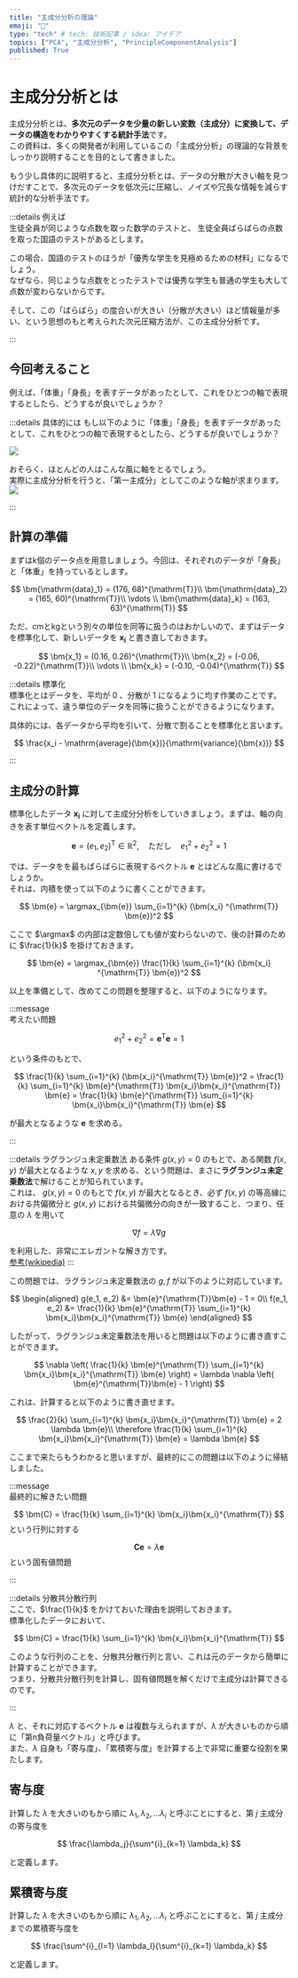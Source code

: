```yaml
---
title: "主成分分析の理論"
emoji: "🦔"
type: "tech" # tech: 技術記事 / idea: アイデア
topics: ["PCA", "主成分分析", "PrincipleComponentAnalysis"]
published: True
---
```

# 主成分分析とは
主成分分析とは、**多次元のデータを少量の新しい変数（主成分）に変換して、データの構造をわかりやすくする統計手法**です。  
この資料は、多くの開発者が利用しているこの「主成分分析」の理論的な背景をしっかり説明することを目的として書きました。

もう少し具体的に説明すると、主成分分析とは、データの分散が大きい軸を見つけだすことで、多次元のデータを低次元に圧縮し、ノイズや冗長な情報を減らす統計的な分析手法です。  

:::details 例えば  
生徒全員が同じような点数を取った数学のテストと、
生徒全員ばらばらの点数を取った国語のテストがあるとします。

この場合、国語のテストのほうが「優秀な学生を見極めるための材料」になるでしょう。  
なぜなら、同じような点数をとったテストでは優秀な学生も普通の学生も大して点数が変わらないからです。

そして、この「ばらばら」の度合いが大きい（分散が大きい）ほど情報量が多い、という思想のもと考えられた次元圧縮方法が、この主成分分析です。

:::

## 今回考えること
例えば、「体重」「身長」を表すデータがあったとして、これをひとつの軸で表現するとしたら、どうするが良いでしょうか？  

:::details 具体的には
もし以下のように「体重」「身長」を表すデータがあったとして、これをひとつの軸で表現するとしたら、どうするが良いでしょうか？

![](https://storage.googleapis.com/zenn-user-upload/51115872d964-20250807.png)

おそらく、ほとんどの人はこんな風に軸をとるでしょう。  
実際に主成分分析を行うと、「第一主成分」としてこのような軸が求まります。
![](https://storage.googleapis.com/zenn-user-upload/bde6ea1ede6f-20250807.png)


:::

## 計算の準備
まずはk個のデータ点を用意しましょう。今回は、それぞれのデータが「身長」と「体重」を持っているとします。

$$
\bm{\mathrm{data}_1} = (176, 68)^{\mathrm{T}}\\
\bm{\mathrm{data}_2} = (165, 60)^{\mathrm{T}}\\
\vdots \\
\bm{\mathrm{data}_k} = (163, 63)^{\mathrm{T}}
$$

ただ、cmとkgという別々の単位を同等に扱うのはおかしいので、まずはデータを標準化して、新しいデータを $\bm{x_i}$ と書き直しておきます。

$$
\bm{x_1} = (0.16, 0.26)^{\mathrm{T}}\\
\bm{x_2} = (-0.06, -0.22)^{\mathrm{T}}\\
\vdots \\
\bm{x_k} = (-0.10, -0.04)^{\mathrm{T}}
$$

:::details 標準化  
標準化とはデータを、平均が $0$ 、分散が $1$ になるように均す作業のことです。  
これによって、違う単位のデータを同等に扱うことができるようになります。

具体的には、各データから平均を引いて、分散で割ることを標準化と言います。

$$
\frac{x_i - \mathrm{average}(\bm{x})}{\mathrm{variance}(\bm{x})}
$$

:::

## 主成分の計算
標準化したデータ $\bm{x_i}$ に対して主成分分析をしていきましょう。まずは、軸の向きを表す単位ベクトルを定義します。

$$
\bm{e} = (e_1, e_2)^{\mathrm{T}} \in \mathbb{R}^2, \quad \text{ただし} \quad e_1^2 + e_2^2 = 1
$$

では、データをを最もばらばらに表現するベクトル $\mathbf{e}$ とはどんな風に書けるでしょうか。  
それは、内積を使って以下のように書くことができます。

$$
\bm{e} = \argmax_{\bm{e}} \sum_{i=1}^{k} (\bm{x_i} ^{\mathrm{T}} \bm{e})^2
$$

ここで $\argmax$ の内部は定数倍しても値が変わらないので、後の計算のために $\frac{1}{k}$ を掛けておきます。

$$
\bm{e} = \argmax_{\bm{e}} \frac{1}{k} \sum_{i=1}^{k} (\bm{x_i} ^{\mathrm{T}} \bm{e})^2
$$

以上を準備として、改めてこの問題を整理すると、以下のようになります。

:::message  
考えたい問題

$$
e_1^2 + e_2^2 = \bm{e}^{\mathrm{T}}\bm{e} = 1
$$

という条件のもとで、

$$
\frac{1}{k} \sum_{i=1}^{k} (\bm{x_i}^{\mathrm{T}} \bm{e})^2 = \frac{1}{k} \sum_{i=1}^{k} \bm{e}^{\mathrm{T}} \bm{x_i}\bm{x_i}^{\mathrm{T}} \bm{e} = \frac{1}{k} \bm{e}^{\mathrm{T}} \sum_{i=1}^{k} \bm{x_i}\bm{x_i}^{\mathrm{T}} \bm{e}
$$

が最大となるような $\bm{e}$ を求める。

:::

:::details ラグランジュ未定乗数法
ある条件 $g(x, y)=0$ のもとで、ある関数 $f(x, y)$ が最大となるような $x, y$ を求める、という問題は、まさに**ラグランジュ未定乗数法**で解けることが知られています。  
これは、 $g(x, y)=0$ のもとで $f(x, y)$ が最大となるとき、必ず $f(x,y)$ の等高線における共偏微分と $g(x,y)$ における共偏微分の向きが一致すること、つまり、任意の $\lambda$ を用いて

$$
\nabla f = \lambda \nabla g
$$

を利用した、非常にエレガントな解き方です。  
[参考(wikipedia)](https://ja.wikipedia.org/wiki/%E3%83%A9%E3%82%B0%E3%83%A9%E3%83%B3%E3%82%B8%E3%83%A5%E3%81%AE%E6%9C%AA%E5%AE%9A%E4%B9%97%E6%95%B0%E6%B3%95#:~:text=%E3%83%A9%E3%82%B0%E3%83%A9%E3%83%B3%E3%82%B8%E3%83%A5%E3%81%AE%E6%9C%AA%E5%AE%9A%E4%B9%97%E6%95%B0%E6%B3%95%EF%BC%88%E3%83%A9%E3%82%B0%E3%83%A9%E3%83%B3%E3%82%B8%E3%83%A5%E3%81%AE%E3%81%BF%E3%81%A6%E3%81%84%E3%81%98%E3%82%87%E3%81%86%E3%81%99%E3%81%86,%E7%9A%84%E3%81%AA%E6%96%B9%E6%B3%95%E3%81%A7%E3%81%82%E3%82%8B%E3%80%82)
:::

この問題では、ラグランジュ未定乗数法の $g, f$ が以下のように対応しています。

$$
\begin{aligned}
g(e_1, e_2) &= \bm{e}^{\mathrm{T}}\bm{e} - 1 = 0\\
f(e_1, e_2) &= \frac{1}{k} \bm{e}^{\mathrm{T}} \sum_{i=1}^{k} \bm{x_i}\bm{x_i}^{\mathrm{T}} \bm{e}
\end{aligned}
$$

したがって、ラグランジュ未定乗数法を用いると問題は以下のように書き直すことができます。

$$
\nabla \left( \frac{1}{k} \bm{e}^{\mathrm{T}} \sum_{i=1}^{k} \bm{x_i}\bm{x_i}^{\mathrm{T}} \bm{e} \right) = \lambda \nabla \left( \bm{e}^{\mathrm{T}}\bm{e} - 1 \right)
$$

これは、計算すると以下のように書き直せます。

$$
\frac{2}{k} \sum_{i=1}^{k} \bm{x_i}\bm{x_i}^{\mathrm{T}} \bm{e} = 2 \lambda \bm{e}\\
\therefore \frac{1}{k} \sum_{i=1}^{k} \bm{x_i}\bm{x_i}^{\mathrm{T}} \bm{e} = \lambda \bm{e}
$$

ここまで来たらもうわかると思いますが、最終的にこの問題は以下のように帰結しました。

:::message  
最終的に解きたい問題

$$
\bm{C} = \frac{1}{k} \sum_{i=1}^{k} \bm{x_i}\bm{x_i}^{\mathrm{T}}
$$
という行列に対する

$$
\bm{C} \bm{e} = \lambda \bm{e}
$$
という固有値問題

:::

:::details 分散共分散行列  
ここで、$\frac{1}{k}$ をかけておいた理由を説明しておきます。  
標準化したデータにおいて、

$$
\bm{C} = \frac{1}{k} \sum_{i=1}^{k} \bm{x_i}\bm{x_i}^{\mathrm{T}}
$$

このような行列のことを、分散共分散行列と言い、これは元のデータから簡単に計算することができます。  
つまり、分散共分散行列を計算し、固有値問題を解くだけで主成分は計算できるのです。

:::

$\lambda$ と、それに対応するベクトル $\bm{e}$ は複数与えられますが、$\lambda$ が大きいものから順に「第n負荷量ベクトル」と呼びます。  
また、$\lambda$ 自身も「寄与度」、「累積寄与度」を計算する上で非常に重要な役割を果たします。

## 寄与度

計算した $\lambda$ を大きいのもから順に $\lambda_1 , \lambda_2, ... \lambda_i$ と呼ぶことにすると、第 $j$ 主成分の寄与度を

$$
\frac{\lambda_j}{\sum^{i}_{k=1} \lambda_k}
$$

と定義します。

## 累積寄与度

計算した $\lambda$ を大きいのもから順に $\lambda_1 , \lambda_2, ... \lambda_i$ と呼ぶことにすると、第 $j$ 主成分までの累積寄与度を

$$
\frac{\sum^{i}_{l=1} \lambda_l}{\sum^{i}_{k=1} \lambda_k}
$$

と定義します。